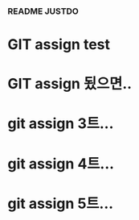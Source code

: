 ### README JUSTDO

# GIT assign test
# GIT assign 됬으면..
# git assign 3트...
# git assign 4트...
# git assign 5트...
